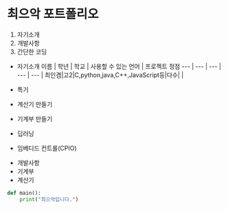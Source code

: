 # 최으악 포트폴리오 
1. 자기소개
2. 개발사항
3. 간단한 코딩 

- 자기소개 
이름 | 학년 | 학교 | 사용할 수 있는 언어 | 프로젝트 정점 
--- | --- | --- | --- | --- |
최인겸|고2|C,python,java,C++,JavaScript등|다수| |
* 특기

* 계산기 만들기 
* 기계부 만들기
* 딥러닝 
* 임베디드 컨트롤(CPIO)


+ 개발사항
 + 기계부
 + 계산기
```python
def main():
	print("최으악입니다.")
```